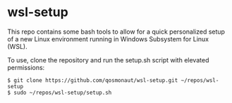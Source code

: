 # wsl-setup
This repo contains some bash tools to allow for a quick personalized setup of a new Linux environment running in Windows Subsystem for Linux (WSL).

To use, clone the repository and run the setup.sh script with elevated permissions:
```
$ git clone https://github.com/qosmonaut/wsl-setup.git ~/repos/wsl-setup
$ sudo ~/repos/wsl-setup/setup.sh
```
